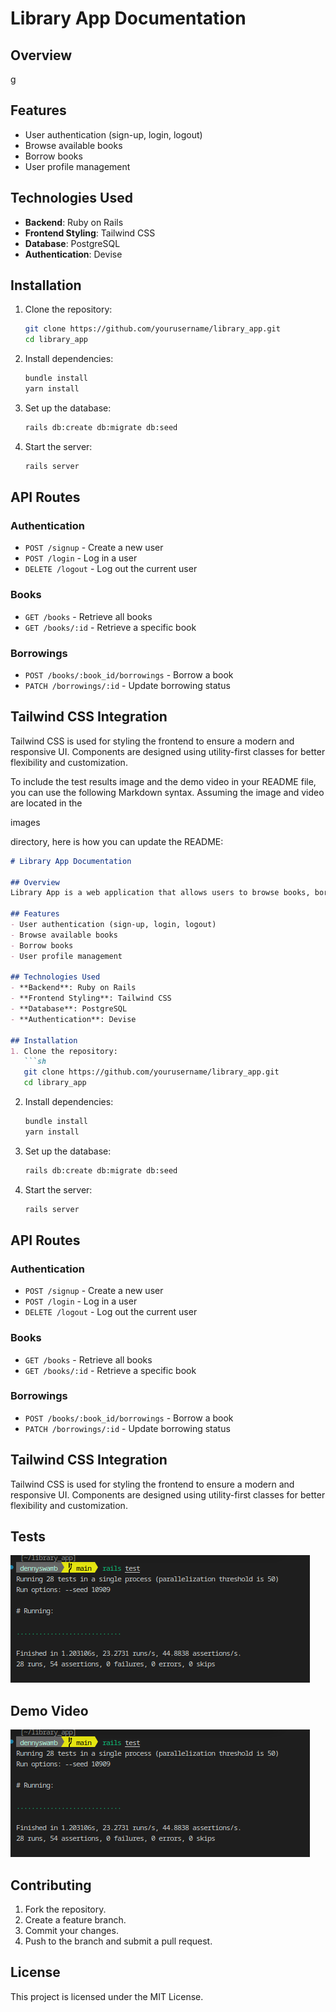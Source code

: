 # Library App Documentation

## Overview
g

## Features
- User authentication (sign-up, login, logout)
- Browse available books
- Borrow books
- User profile management

## Technologies Used
- **Backend**: Ruby on Rails
- **Frontend Styling**: Tailwind CSS
- **Database**: PostgreSQL
- **Authentication**: Devise

## Installation
1. Clone the repository:
   ```sh
   git clone https://github.com/yourusername/library_app.git
   cd library_app
   ```
2. Install dependencies:
   ```sh
   bundle install
   yarn install
   ```
3. Set up the database:
   ```sh
   rails db:create db:migrate db:seed
   ```
4. Start the server:
   ```sh
   rails server
   ```

## API Routes

### Authentication
- `POST /signup` - Create a new user
- `POST /login` - Log in a user
- `DELETE /logout` - Log out the current user

### Books
- `GET /books` - Retrieve all books
- `GET /books/:id` - Retrieve a specific book

### Borrowings
- `POST /books/:book_id/borrowings` - Borrow a book
- `PATCH /borrowings/:id` - Update borrowing status

## Tailwind CSS Integration
Tailwind CSS is used for styling the frontend to ensure a modern and responsive UI. Components are designed using utility-first classes for better flexibility and customization.

To include the test results image and the demo video in your README file, you can use the following Markdown syntax. Assuming the image and video are located in the 

images

 directory, here is how you can update the README:

```markdown
# Library App Documentation

## Overview
Library App is a web application that allows users to browse books, borrow them, and manage their profiles. The app is built using Ruby on Rails and follows RESTful principles.

## Features
- User authentication (sign-up, login, logout)
- Browse available books
- Borrow books
- User profile management

## Technologies Used
- **Backend**: Ruby on Rails
- **Frontend Styling**: Tailwind CSS
- **Database**: PostgreSQL
- **Authentication**: Devise

## Installation
1. Clone the repository:
   ```sh
   git clone https://github.com/yourusername/library_app.git
   cd library_app
   ```
2. Install dependencies:
   ```sh
   bundle install
   yarn install
   ```
3. Set up the database:
   ```sh
   rails db:create db:migrate db:seed
   ```
4. Start the server:
   ```sh
   rails server
   ```

## API Routes

### Authentication
- `POST /signup` - Create a new user
- `POST /login` - Log in a user
- `DELETE /logout` - Log out the current user

### Books
- `GET /books` - Retrieve all books
- `GET /books/:id` - Retrieve a specific book

### Borrowings
- `POST /books/:book_id/borrowings` - Borrow a book
- `PATCH /borrowings/:id` - Update borrowing status

## Tailwind CSS Integration
Tailwind CSS is used for styling the frontend to ensure a modern and responsive UI. Components are designed using utility-first classes for better flexibility and customization.

## Tests
![Test Results](app/assets/images/test.png)

## Demo Video
[![Watch the video](app/assets/images/test.png)](app/assets/images/test1.mp4)

## Contributing
1. Fork the repository.
2. Create a feature branch.
3. Commit your changes.
4. Push to the branch and submit a pull request.

## License
This project is licensed under the MIT License.
